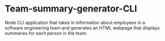 # Team-summary-generator-CLI
Node CLI application that takes in information about employees in a software engineering team and generates an HTML webpage that displays summaries for each person in the team.
